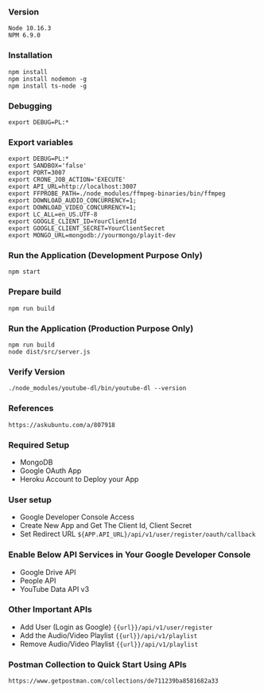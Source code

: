 ### Version
```
Node 10.16.3
NPM 6.9.0
```

### Installation
```
npm install
npm install nodemon -g
npm install ts-node -g
```

### Debugging
```
export DEBUG=PL:*
```

### Export variables
```
export DEBUG=PL:*
export SANDBOX='false'
export PORT=3007
export CRONE_JOB_ACTION='EXECUTE'
export API_URL=http://localhost:3007
export FFPROBE_PATH=./node_modules/ffmpeg-binaries/bin/ffmpeg
export DOWNLOAD_AUDIO_CONCURRENCY=1;
export DOWNLOAD_VIDEO_CONCURRENCY=1;
export LC_ALL=en_US.UTF-8
export GOOGLE_CLIENT_ID=YourClientId
export GOOGLE_CLIENT_SECRET=YourClientSecret
export MONGO_URL=mongodb://yourmongo/playit-dev
```

### Run the Application (Development Purpose Only)
```
npm start
```

### Prepare build
```
npm run build
```

### Run the Application (Production Purpose Only)
```
npm run build
node dist/src/server.js
```

### Verify Version
```
./node_modules/youtube-dl/bin/youtube-dl --version
```

### References
```
https://askubuntu.com/a/807918
```

### Required Setup
* MongoDB
* Google OAuth App
* Heroku Account to Deploy your App

### User setup
* Google Developer Console Access
* Create New App and Get The Client Id, Client Secret
* Set Redirect URL `${APP.API_URL}/api/v1/user/register/oauth/callback`

### Enable Below API Services in Your Google Developer Console
* Google Drive API
* People API
* YouTube Data API v3

### Other Important APIs
* Add User (Login as Google) `{{url}}/api/v1/user/register`
* Add the Audio/Video Playlist `{{url}}/api/v1/playlist`
* Remove Audio/Video Playlist `{{url}}/api/v1/playlist`

### Postman Collection to Quick Start Using APIs
`https://www.getpostman.com/collections/de711239ba8581682a33`